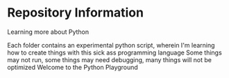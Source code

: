 # Repository Information
Learning more about Python

Each folder contains an experimental python script, wherein I'm learning how to create things with this sick ass programming language
Some things may not run, some things may need debugging, many things will not be optimized
Welcome to the Python Playground